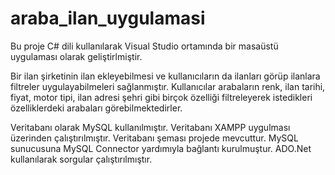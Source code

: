 # araba_ilan_uygulamasi

Bu proje C# dili kullanılarak Visual Studio ortamında bir masaüstü uygulaması olarak geliştirlmiştir.

Bir ilan şirketinin ilan ekleyebilmesi ve kullanıcıların da ilanları görüp ilanlara filtreler uygulayabilmeleri sağlanmıştır.
Kullanıcılar arabaların renk, ilan tarihi, fiyat, motor tipi, ilan adresi şehri gibi birçok özelliği filtreleyerek istedikleri özelliklerdeki arabaları görebilmektedirler.

Veritabanı olarak MySQL kullanılmıştır. Veritabanı XAMPP uygulması üzerinden çalıştırılmıştır. Veritabanı şeması projede mevcuttur.
MySQL sunucusuna MySQL Connector yardımıyla bağlantı kurulmuştur. ADO.Net kullanılarak sorgular çalıştırılmıştır.
